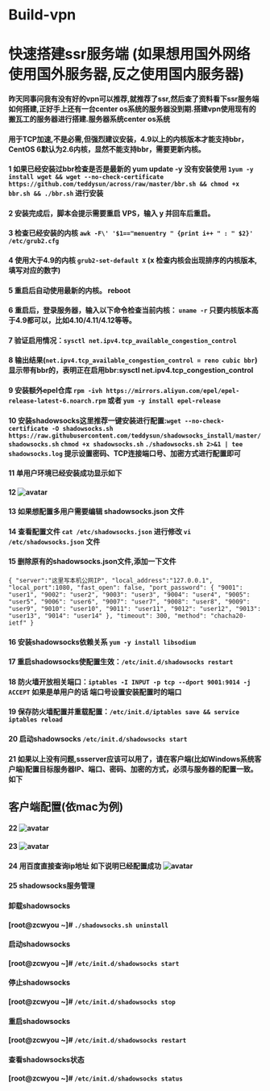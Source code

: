 # Build-vpn
# 快速搭建ssr服务端 (如果想用国外网络使用国外服务器,反之使用国内服务器)
#### 昨天同事问我有没有好的vpn可以推荐,就推荐了ssr,然后查了资料看下ssr服务端如何搭建,正好手上还有一台center os系统的服务器没到期.搭建vpn使用现有的搬瓦工的服务器进行搭建.服务器系统center os系统

#### 用于TCP加速,不是必需,但强烈建议安装，4.9以上的内核版本才能支持bbr，CentOS 6默认为2.6内核，显然不能支持bbr，需要更新内核。
#### 1 如果已经安装过bbr检查是否是最新的 yum update -y 没有安装使用 `1yum -y install wget && wget --no-check-certificate https://github.com/teddysun/across/raw/master/bbr.sh && chmod +x bbr.sh && ./bbr.sh` 进行安装
#### 2 安装完成后，脚本会提示需要重启 VPS，输入 y 并回车后重启。
#### 3 检查已经安装的内核 `awk -F\' '$1=="menuentry " {print i++ " : " $2}' /etc/grub2.cfg `
#### 4 使用大于4.9的内核 `grub2-set-default X` (x 检查内核会出现排序的内核版本,填写对应的数字)
#### 5 重启后自动使用最新的内核。 reboot
#### 6 重启后，登录服务器，输入以下命令检查当前内核： `uname -r` 只要内核版本高于4.9都可以，比如4.10/4.11/4.12等等。
#### 7 验证启用情况：`sysctl net.ipv4.tcp_available_congestion_control`
#### 8 输出结果(`net.ipv4.tcp_available_congestion_control = reno cubic bbr`)显示带有bbr的，表明正在启用bbr:sysctl net.ipv4.tcp_congestion_control
#### 9 安装额外epel仓库 `rpm -ivh https://mirrors.aliyun.com/epel/epel-release-latest-6.noarch.rpm` 或者 `yum -y install epel-release`
#### 10 安装shadowsocks这里推荐一键安装进行配置:`wget --no-check-certificate -O shadowsocks.sh https://raw.githubusercontent.com/teddysun/shadowsocks_install/master/shadowsocks.sh`  `chmod +x shadowsocks.sh`  `./shadowsocks.sh 2>&1 | tee shadowsocks.log` 提示设置密码、TCP连接端口号、加密方式进行配置即可 
#### 11 单用户环境已经安装成功显示如下
#### 12 ![avatar](https://github.com/jacky1376130023/Build-vpn/blob/master/image/watch_img.png)
#### 13 如果想配置多用户需要编辑 shadowsocks.json 文件
#### 14 查看配置文件 `cat /etc/shadowsocks.json` 进行修改 `vi /etc/shadowsocks.json` 文件
#### 15 删除原有的shadowsocks.json文件,添加一下文件

`{
    "server":"这里写本机公网IP",
    "local_address":"127.0.0.1",
    "local_port":1080,
    "fast_open": false,
    "port_password": {
        "9001": "user1",
        "9002": "user2",
        "9003": "user3",
        "9004": "user4",
        "9005": "user5",
        "9006": "user6",
        "9007": "user7",
        "9008": "user8",
        "9009": "user9",
        "9010": "user10",
        "9011": "user11",
        "9012": "user12",
        "9013": "user13",
        "9014": "user14"
    },
    "timeout": 300,
    "method": "chacha20-ietf"
}`


#### 16 安装shadowsocks依赖关系 `yum -y install libsodium`
#### 17 重启shadowsocks使配置生效：`/etc/init.d/shadowsocks restart`
#### 18 防火墙开放相关端口：`iptables -I INPUT -p tcp --dport 9001:9014 -j ACCEPT` 如果是单用户的话 端口号设置安装配置时的端口
#### 19 保存防火墙配置并重载配置：`/etc/init.d/iptables save && service iptables reload`
#### 20 启动shadowsocks  `/etc/init.d/shadowsocks start`
#### 21 如果以上没有问题,ssserver应该可以用了，请在客户端(比如Windows系统客户端)配置目标服务器IP、端口、密码、加密的方式，必须与服务器的配置一致。如下
## 客户端配置(依mac为例)
#### 22 ![avatar](https://github.com/jacky1376130023/Build-vpn/blob/master/image/setting_vpn_servers.png)
#### 23 ![avatar](https://github.com/jacky1376130023/Build-vpn/blob/master/image/open_vpn.png)
#### 24 用百度直接查询ip地址 如下说明已经配置成功 ![avatar](https://github.com/jacky1376130023/Build-vpn/blob/master/image/vpn_ss.png)
#### 25 shadowsocks服务管理
#### 卸载shadowsocks

#### [root@zcwyou ~]# `./shadowsocks.sh uninstall`
#### 启动shadowsocks

#### [root@zcwyou ~]# `/etc/init.d/shadowsocks start`
#### 停止shadowsocks

#### [root@zcwyou ~]# `/etc/init.d/shadowsocks stop`
#### 重启shadowsocks

#### [root@zcwyou ~]# `/etc/init.d/shadowsocks restart`
#### 查看shadowsocks状态

#### [root@zcwyou ~]# `/etc/init.d/shadowsocks status`


 
